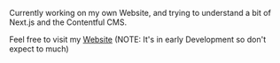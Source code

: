Currently working on my own Website, and trying to understand a bit of Next.js and the Contentful CMS. 

Feel free to visit my [Website](https://zyroz.dev) (NOTE: It's in early Development so don't expect to much)

